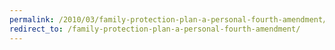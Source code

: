 ```yaml
---
permalink: /2010/03/family-protection-plan-a-personal-fourth-amendment/
redirect_to: /family-protection-plan-a-personal-fourth-amendment/
---
```

